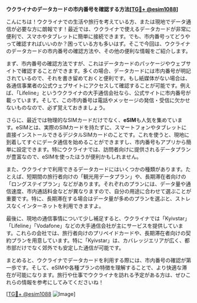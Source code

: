 **ウクライナのデータカードの市内番号を確認する方法[[TG💪+ @esim1088](https://t.me/s/esim1088)]**

こんにちは！ウクライナでの生活や旅行を考えている方、または現地でデータ通信が必要な方に朗報です！最近では、ウクライナで使えるデータカードが非常に便利で、スマホやタブレットに簡単に接続できます。でも、市内番号ってどうやって確認すればいいのか？困っている方も多いはず。そこで今回は、ウクライナのデータカードの市内番号の確認方法や、その他の便利な情報をご紹介します。

まず、市内番号の確認方法ですが、これはデータカードのパッケージやウェブサイトで確認することができます。多くの場合、データカードには市内番号が明記されているので、それを書き留めておくと便利です。もし紙媒体がない場合は、各通信事業者の公式ウェブサイトにアクセスして確認することが可能です。例えば、「Lifeline」というウクライナの大手通信会社なら、公式サイトに市内番号が載っています。そして、この市内番号は電話やメッセージの発信・受信に欠かせないものなので、必ず覚えておきましょう。

さらに、最近では物理的なSIMカードだけでなく、**eSIM**も人気を集めています。eSIMとは、実際のSIMカードを持たずに、スマートフォンやタブレットに直接インストールできるデジタルSIMカードのことです。これを使うと、現地に到着してすぐにデータ通信を始めることができますし、市内番号もアプリから簡単に設定できます。特にウクライナでは、訪問者向けに提供されるデータプランが豊富なので、eSIMを使ったほうが便利かもしれません。

また、ウクライナで利用できるデータカードにはいくつかの種類があります。たとえば、短期間の旅行者向けの「観光用データプラン」や、長期滞在者向けの「ロングステイプラン」などがあります。それぞれのプランには、データ量や通信速度、市内通話料金などが異なりますので、自分の用途に合わせて選ぶことが重要です。特に、長期滞在する場合はデータ量が多めのプランを選ぶと、ストレスなくインターネットを利用できますよ。

最後に、現地の通信事情について少し補足すると、ウクライナでは「Kyivstar」「Lifeline」「Vodafone」などの大手通信会社が主にサービスを提供しています。これらの会社では、旅行者向けのプリペイドカードや、長期滞在者向けの契約プランを用意しています。特に「Kyivstar」は、カバレッジエリアが広く、都市部だけでなく郊外でも安定した通信が可能です。

まとめると、ウクライナでデータカードを利用する際には、市内番号の確認が第一歩です。そして、eSIMや各種プランの特徴を理解することで、より快適な滞在が可能になります。旅行や仕事でウクライナを訪れる予定がある方は、ぜひこれらの情報を参考にしてみてくださいね！

[[TG💪+ @esim1088](https://t.me/s/esim1088) ![Image](https://i.postimg.cc/Y0z9fWf4/image.png)]